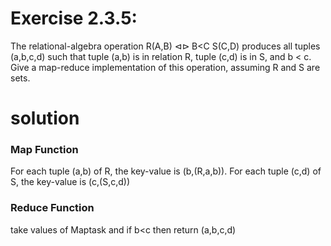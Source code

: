 # Exercise 2.3.5:

The relational-algebra operation R(A,B) ⊲⊳ B<C S(C,D) produces all tuples (a,b,c,d) 
such that tuple (a,b) is in relation R, tuple (c,d) is in S,
and b < c. Give a map-reduce implementation of this operation, assuming R and S are sets.
# solution

### Map Function
For each tuple (a,b) of R, the key-value is (b,(R,a,b)). For each tuple (c,d) of S, the key-value is (c,(S,c,d)) 

### Reduce Function
take values of Maptask and if b<c then return (a,b,c,d) 

